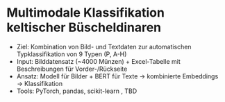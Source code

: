 # Multimodale Klassifikation keltischer Büscheldinaren

- Ziel: Kombination von Bild- und Textdaten zur automatischen Typklassifikation von 9 Typen (P, A-H)
- Input: Bilddatensatz (~4000 Münzen) + Excel-Tabelle mit Beschreibungen für Vorder-/Rückseite
- Ansatz: Modell für Bilder + BERT für Texte → kombinierte Embeddings → Klassifikation
- Tools: PyTorch, pandas, scikit-learn , TBD
